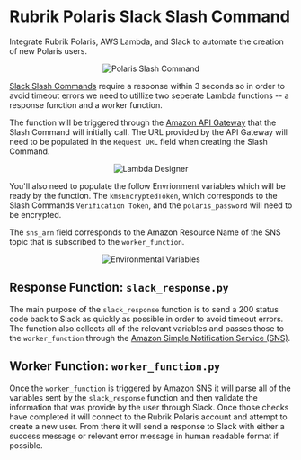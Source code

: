 # Rubrik Polaris Slack Slash Command

Integrate Rubrik Polaris, AWS Lambda, and Slack to automate the creation of new Polaris users.

<p></p>
<p align="center">
  <img src="https://user-images.githubusercontent.com/8610203/41611198-c0fa265c-73b4-11e8-9b7b-e7311c2f86f0.png" alt="Polaris Slash Command"/>
</p>

[Slack Slash Commands](https://api.slack.com/slash-commands) require a response within 3 seconds so in order to avoid timeout errors we need to utillize two seperate Lambda functions -- a response function and a worker function.

The function will be triggered through the [Amazon API Gateway](https://aws.amazon.com/api-gateway/) that the Slash Command will initially call. The URL provided by the API Gateway will need to be populated in the `Request URL` field when creating the Slash Command.

<p></p>
<p align="center">
  <img src="https://user-images.githubusercontent.com/8610203/41612298-139901d2-73b8-11e8-9e44-e7928f0c548f.png" alt="Lambda Designer"/>
</p>

You'll also need to populate the follow Envrionment variables which will be ready by the function. The `kmsEncryptedToken`, which corresponds to the Slash Commands `Verification Token`, and the `polaris_password` will need to be encrypted.

The `sns_arn` field corresponds to the Amazon Resource Name of the SNS topic that is subscribed to the `worker_function`.


<p></p>
<p align="center">
  <img src="https://user-images.githubusercontent.com/8610203/41612299-13ae821e-73b8-11e8-9665-ca3c7b1efde2.png" alt="Environmental Variables"/>
</p>


## Response Function: `slack_response.py`

The main purpose of the `slack_response` function is to send a 200 status code back to Slack as quickly as possible in order to avoid timeout errors. The function also collects all of the relevant variables and passes those to the `worker_function` through the [Amazon Simple Notification Service (SNS)](https://aws.amazon.com/sns/).



## Worker Function: `worker_function.py`

Once the `worker_function` is triggered by Amazon SNS it will parse all of the variables sent by the `slack_response` function and then validate the information that was provide by the user through Slack. Once those checks have completed it will connect to the Rubrik Polaris account and attempt to create a new user. From there it will send a response to Slack with either a success message or relevant error message in human readable format if possible.

